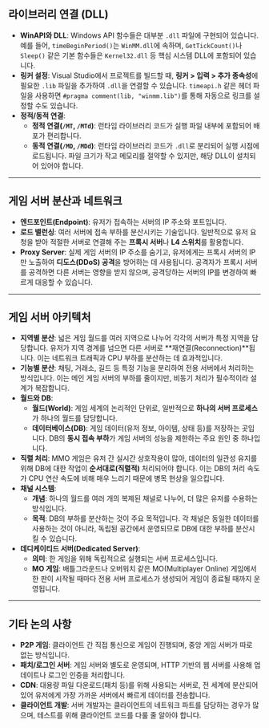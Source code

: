 ## 라이브러리 연결 (DLL)

* **WinAPI와 DLL**: Windows API 함수들은 대부분 `.dll` 파일에 구현되어 있습니다. 예를 들어, `timeBeginPeriod()`는 `WinMM.dll`에 속하며, `GetTickCount()`나 `Sleep()` 같은 기본 함수들은 `Kernel32.dll` 등 핵심 시스템 DLL에 포함되어 있습니다.
* **링커 설정**: Visual Studio에서 프로젝트를 빌드할 때, **링커 > 입력 > 추가 종속성**에 필요한 `.lib` 파일을 추가하여 `.dll`을 연결할 수 있습니다. `timeapi.h` 같은 헤더 파일을 사용하면 `#pragma comment(lib, "winmm.lib")`를 통해 자동으로 링크를 설정할 수도 있습니다.
* **정적/동적 연결**:
    * **정적 연결(`/MT`, `/MTd`)**: 런타임 라이브러리 코드가 실행 파일 내부에 포함되어 배포가 편리합니다.
    * **동적 연결(`/MD`, `/MDd`)**: 런타임 라이브러리 코드가 `.dll`로 분리되어 실행 시점에 로드됩니다. 파일 크기가 작고 메모리를 절약할 수 있지만, 해당 DLL이 설치되어 있어야 합니다.

---

## 게임 서버 분산과 네트워크

* **엔드포인트(Endpoint)**: 유저가 접속하는 서버의 IP 주소와 포트입니다.
* **로드 밸런싱**: 여러 서버에 접속 부하를 분산시키는 기술입니다. 일반적으로 유저 요청을 받아 적절한 서버로 연결해 주는 **프록시 서버**나 **L4 스위치**를 활용합니다.
* **Proxy Server**: 실제 게임 서버의 IP 주소를 숨기고, 유저에게는 프록시 서버의 IP만 노출하여 **디도스(DDoS) 공격**을 방어하는 데 사용됩니다. 공격자가 프록시 서버를 공격하면 다른 서버는 영향을 받지 않으며, 공격당하는 서버의 IP를 변경하여 빠르게 대응할 수 있습니다.

---

## 게임 서버 아키텍처

* **지역별 분산**: 넓은 게임 월드를 여러 지역으로 나누어 각각의 서버가 특정 지역을 담당합니다. 유저가 지역 경계를 넘으면 다른 서버로 **재연결(Reconnection)**됩니다. 이는 네트워크 트래픽과 CPU 부하를 분산하는 데 효과적입니다.
* **기능별 분산**: 채팅, 거래소, 길드 등 특정 기능을 분리하여 전용 서버에서 처리하는 방식입니다. 이는 메인 게임 서버의 부하를 줄이지만, 비동기 처리가 필수적이라 설계가 복잡합니다.
* **월드와 DB**:
    * **월드(World)**: 게임 세계의 논리적인 단위로, 일반적으로 **하나의 서버 프로세스**가 하나의 월드를 담당합니다.
    * **데이터베이스(DB)**: 게임 데이터(유저 정보, 아이템, 상태 등)를 저장하는 곳입니다. DB의 **동시 접속 부하**가 게임 서버의 성능을 제한하는 주요 원인 중 하나입니다.
* **직렬 처리**: MMO 게임은 유저 간 실시간 상호작용이 많아, 데이터의 일관성 유지를 위해 DB에 대한 작업이 **순서대로(직렬적)** 처리되어야 합니다. 이는 DB의 처리 속도가 CPU 연산 속도에 비해 매우 느리기 때문에 병목 현상을 일으킵니다.
* **채널 시스템**:
    * **개념**: 하나의 월드를 여러 개의 복제된 채널로 나누어, 더 많은 유저를 수용하는 방식입니다.
    * **목적**: DB의 부하를 분산하는 것이 주요 목적입니다. 각 채널은 동일한 데이터를 사용하는 것이 아니라, 독립된 공간에서 운영되므로 DB에 대한 부하를 분산시킬 수 있습니다.
* **데디케이티드 서버(Dedicated Server)**:
    * **의미**: 한 게임을 위해 독립적으로 실행되는 서버 프로세스입니다.
    * **MO 게임**: 배틀그라운드나 오버워치 같은 MO(Multiplayer Online) 게임에서 한 판이 시작될 때마다 전용 서버 프로세스가 생성되어 게임이 종료될 때까지 운영됩니다.

---

## 기타 논의 사항

* **P2P 게임**: 클라이언트 간 직접 통신으로 게임이 진행되며, 중앙 게임 서버가 따로 없는 방식입니다.
* **패치/로그인 서버**: 게임 서버와 별도로 운영되며, HTTP 기반의 웹 서버를 사용해 업데이트나 로그인 인증을 처리합니다.
* **CDN**: 대용량 파일 다운로드(패치 등)를 위해 사용되는 서버로, 전 세계에 분산되어 있어 유저에게 가장 가까운 서버에서 빠르게 데이터를 전송합니다.
* **클라이언트 개발**: 서버 개발자는 클라이언트의 네트워크 파트를 담당하는 경우가 많으며, 테스트를 위해 클라이언트 코드를 다룰 줄 알아야 합니다.